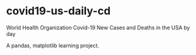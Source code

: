 # covid19-us-daily-cd

World Health Organization Covid-19 New Cases and Deaths in the USA by day

A pandas, matplotlib learning project.
